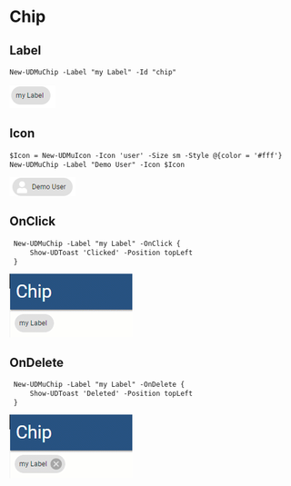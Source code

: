 # Chip

## Label

```text
New-UDMuChip -Label "my Label" -Id "chip"
```

![Chip with label](../../.gitbook/assets/image%20%2828%29.png)

## Icon

```text
$Icon = New-UDMuIcon -Icon 'user' -Size sm -Style @{color = '#fff'}
New-UDMuChip -Label "Demo User" -Icon $Icon
```

![Chip with Icon](../../.gitbook/assets/image%20%2850%29.png)

## OnClick

```text
 New-UDMuChip -Label "my Label" -OnClick {
     Show-UDToast 'Clicked' -Position topLeft
 }
```

![Clickable Chip](../../.gitbook/assets/chip.gif)

## OnDelete

```text
 New-UDMuChip -Label "my Label" -OnDelete {
     Show-UDToast 'Deleted' -Position topLeft
 }
```

![Delete Chip](../../.gitbook/assets/chipdelete.gif)

